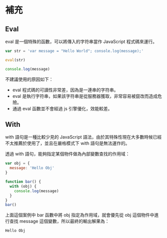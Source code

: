 # 補充

## Eval

eval 是一個特殊的函數，可以將傳入的字符串當作 JavaScript 程式碼來運行。

```js
var str = 'var message = "Hello World"; console.log(message);'

eval(str)

console.log(message)
```

不建議使用的原因如下：

- eval 程式碼的可讀性非常差，因為是一連串的字符串。
- eval 是執行字符串，如果該字符串是從服務器獲取，非常容易被竄改而造成危險。
- 通過 eval 函數並不會經過 js 引擎優化，效能較差。

## With

with 語句是一種比較少見的 JavaScript 語法，由於其特殊性現在大多數時候已經不太推薦於使用了，並且在嚴格模式下 with 語句是無法運作的。

透過 with 語句，能夠指定某個物件做為內部變數查找的作用域：

```js
var obj = {
  message: 'Hello Obj'
}

function bar() {
  with (obj) {
    console.log(message)
  }
}
bar()
```

上面這個案例中 bar 函數中將 obj 指定為作用域，就會優先從 obj 這個物件中進行查找 message 這個變數，所以最終的輸出解果為：

```
Hello Obj
```
